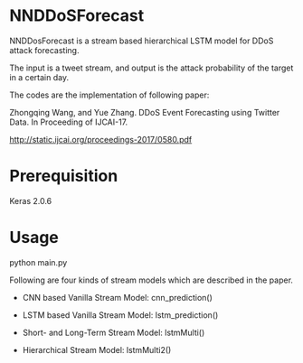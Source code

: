 NNDDoSForecast
=====
NNDDosForecast is a stream based hierarchical LSTM model for DDoS attack forecasting. 

The input is a tweet stream, and output is the attack probability of the target in a certain day.

The codes are the implementation of following paper:

Zhongqing Wang, and Yue Zhang. DDoS Event Forecasting using Twitter Data. In Proceeding of IJCAI-17.

http://static.ijcai.org/proceedings-2017/0580.pdf

Prerequisition
=====
Keras 2.0.6

Usage
=====
python main.py

Following are four kinds of stream models which are described in the paper.

* CNN based Vanilla Stream Model:
cnn_prediction()

* LSTM based Vanilla Stream Model:
lstm_prediction()

* Short- and Long-Term Stream Model:
lstmMulti()

* Hierarchical Stream Model:
lstmMulti2()